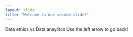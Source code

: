```yaml
---
layout: slide
title: "Welcome to our second slide!"
---
```

Data ethics vs Data anaylitcs 
Use the left arrow to go back!
